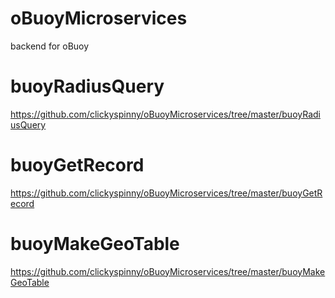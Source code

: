# oBuoyMicroservices
backend for oBuoy

# buoyRadiusQuery
https://github.com/clickyspinny/oBuoyMicroservices/tree/master/buoyRadiusQuery

# buoyGetRecord
https://github.com/clickyspinny/oBuoyMicroservices/tree/master/buoyGetRecord

# buoyMakeGeoTable
https://github.com/clickyspinny/oBuoyMicroservices/tree/master/buoyMakeGeoTable
